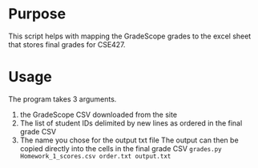 # Purpose
This script helps with mapping the GradeScope grades to the excel sheet that stores final grades for CSE427.
# Usage
The program takes 3 arguments.
1. the GradeScope CSV downloaded from the site
2. The list of student IDs delimited by new lines as ordered in the final grade CSV
3. The name you chose for the output txt file
The output can then be copied directly into the cells in the final grade CSV
`grades.py Homework_1_scores.csv order.txt output.txt`
